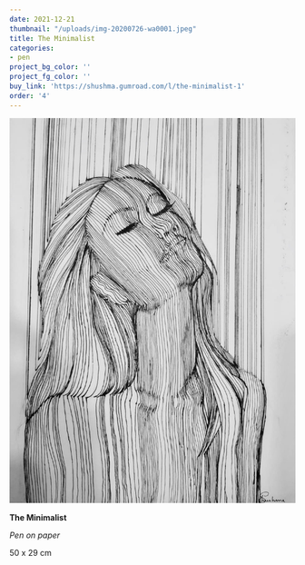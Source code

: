 ```yaml
---
date: 2021-12-21
thumbnail: "/uploads/img-20200726-wa0001.jpeg"
title: The Minimalist
categories:
- pen
project_bg_color: ''
project_fg_color: ''
buy_link: 'https://shushma.gumroad.com/l/the-minimalist-1'
order: '4'
---
```

![](/uploads/img-20200726-wa0001.jpeg)

**The Minimalist**

_Pen on paper_

50 x 29 cm